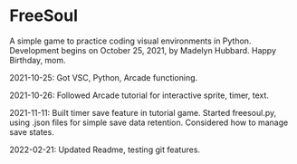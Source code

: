 # FreeSoul
A simple game to practice coding visual environments in Python.
Development begins on October 25, 2021, by Madelyn Hubbard. Happy Birthday, mom.

2021-10-25: Got VSC, Python, Arcade functioning.

2021-10-26: Followed Arcade tutorial for interactive sprite, timer, text.

2021-11-11: Built timer save feature in tutorial game. Started freesoul.py, using .json files for simple save data retention. Considered how to manage save states.

2022-02-21: Updated Readme, testing git features.